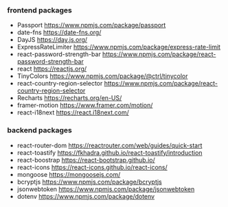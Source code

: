 ### frontend packages
* Passport https://www.npmjs.com/package/passport
* date-fns https://date-fns.org/
* DayJS https://day.js.org/
* ExpressRateLimiter https://www.npmjs.com/package/express-rate-limit
* react-password-strength-bar https://www.npmjs.com/package/react-password-strength-bar
* react https://reactjs.org/
* TinyColors https://www.npmjs.com/package/@ctrl/tinycolor
* react-country-region-selector https://www.npmjs.com/package/react-country-region-selector
* Recharts https://recharts.org/en-US/
* framer-motion https://www.framer.com/motion/
* react-i18next https://react.i18next.com/

### backend packages
* react-router-dom https://reactrouter.com/web/guides/quick-start
* react-toastify https://fkhadra.github.io/react-toastify/introduction
* react-boostrap https://react-bootstrap.github.io/
* react-icons https://react-icons.github.io/react-icons/
* mongoose https://mongoosejs.com/
* bcryptjs https://www.npmjs.com/package/bcryptjs
* jsonwebtoken https://www.npmjs.com/package/jsonwebtoken
* dotenv https://www.npmjs.com/package/dotenv
